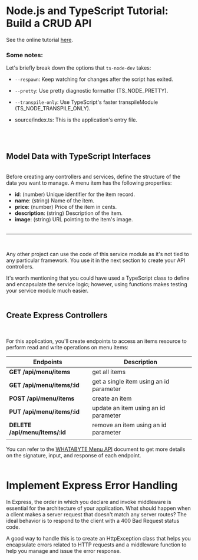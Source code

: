 # Node.js and TypeScript Tutorial: Build a CRUD API

See the online tutorial [here](https://auth0.com/blog/node-js-and-typescript-tutorial-build-a-crud-api/).

### Some notes:

Let's briefly break down the options that ```ts-node-dev``` takes:

- ```--respawn```: Keep watching for changes after the script has exited.

- ```--pretty```: Use pretty diagnostic formatter (TS_NODE_PRETTY).

- ```--transpile-only```: Use TypeScript's faster transpileModule (TS_NODE_TRANSPILE_ONLY).

- source/index.ts: This is the application's entry file.

<br>
<br>

## Model Data with TypeScript Interfaces
<br>
Before creating any controllers and services, define the structure of the data you want to manage. A menu item has the following properties:

- **id**: (number) Unique identifier for the item record.
- **name**: (string) Name of the item.
- **price**: (number) Price of the item in cents.
- **description**: (string) Description of the item.
- **image**: (string) URL pointing to the item's image.
<br><br>



---
<br>

Any other project can use the code of this service module as it's not tied to any particular framework. You use it in the next section to create your API controllers.

It's worth mentioning that you could have used a TypeScript class to define and encapsulate the service logic; however, using functions makes testing your service module much easier.
<br><br>
## Create Express Controllers
<br>

For this application, you'll create endpoints to access an items resource to perform read and write operations on menu items:

| Endpoints | Description |
----------- | -----------
**GET /api/menu/items** | get all items
**GET /api/menu/items/:id** | get a single item using an id parameter
**POST /api/menu/items** |  create an item
**PUT /api/menu/items/:id** | update an item using an id parameter
**DELETE /api/menu/items/:id** | remove an item using an id parameter
|    |     |

You can refer to the [WHATABYTE Menu API](https://github.com/auth0-blog/wab-docs) document to get more details on the signature, input, and response of each endpoint.
<br/>
<br/>


# Implement Express Error Handling
In Express, the order in which you declare and invoke middleware is essential for the architecture of your application. What should happen when a client makes a server request that doesn't match any server routes? The ideal behavior is to respond to the client with a 400 Bad Request status code.

A good way to handle this is to create an HttpException class that helps you encapsulate errors related to HTTP requests and a middleware function to help you manage and issue the error response.